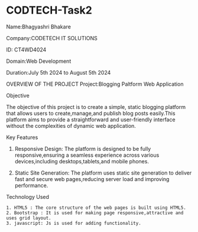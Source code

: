# CODTECH-Task2
Name:Bhagyashri Bhakare

Company:CODETECH IT SOLUTIONS

ID: CT4WD4024

Domain:Web Development

Duration:July 5th 2024 to August 5th 2024

OVERVIEW OF THE PROJECT
Project:Blogging Paltform Web Application

Objective

The objective of this project is to create a simple, static blogging platform that allows users to create,manage,and publish blog posts easily.This platform aims to provide a straightforward and user-friendly interface without the complexities of dynamic web application.

 Key Features

 1) Responsive Design:
        The platform is designed to be fully responsive,ensuring a seamless experience across various devices,including desktops,tablets,and mobile phones.

 2) Static Site Generation:
       The platform uses static site generation to deliver fast and secure web pages,reducing server load and improving performance.

Technology Used

    1. HTML5 : The core structure of the web pages is built using HTML5.
    2. Bootstrap : It is used for making page responsive,attractive and uses grid layout.
    3. javascript: Js is used for adding functionality.
